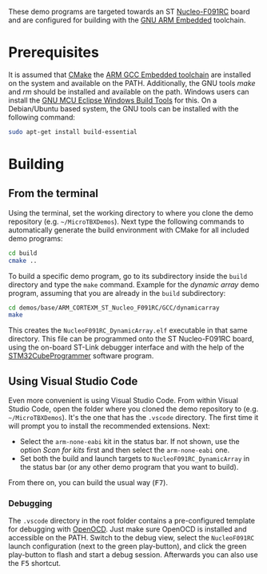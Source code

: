These demo programs are targeted towards an ST [Nucleo-F091RC](https://www.st.com/en/evaluation-tools/nucleo-f091rc.html) board and are configured for building with the [GNU ARM Embedded](https://developer.arm.com/tools-and-software/open-source-software/developer-tools/gnu-toolchain/gnu-rm) toolchain.

# Prerequisites

It is assumed that [CMake](https://cmake.org/) the [ARM GCC Embedded toolchain](https://developer.arm.com/tools-and-software/open-source-software/developer-tools/gnu-toolchain/gnu-rm) are installed on the system and available on the PATH. Additionally, the GNU tools *make* and *rm* should be installed and available on the path. Windows users can install the [GNU MCU Eclipse Windows Build Tools](https://gnu-mcu-eclipse.github.io/windows-build-tools/) for this. On a Debian/Ubuntu based system, the GNU tools can be installed with the following command:

```sh
sudo apt-get install build-essential
```

# Building

## From the terminal

Using the terminal, set the working directory to where you clone the demo repository (e.g. `~/MicroTBXDemos`). Next type the following commands to automatically generate the build environment with CMake for all included demo programs:

```bash
cd build
cmake ..
```

To build a specific demo program, go to its subdirectory inside the `build` directory and type the `make` command. Example for the *dynamic array* demo program, assuming that you are already in the `build` subdirectory:

```bash
cd demos/base/ARM_CORTEXM_ST_Nucleo_F091RC/GCC/dynamicarray
make
```

This creates the `NucleoF091RC_DynamicArray.elf` executable in that same directory. This file can be programmed onto the ST Nucleo-F091RC board, using the on-board ST-Link debugger interface and with the help of the [STM32CubeProgrammer](https://www.st.com/en/development-tools/stm32cubeprog.html) software program.

## Using Visual Studio Code

Even more convenient is using Visual Studio Code. From within Visual  Studio Code, open the folder where you cloned the demo repository to (e.g. `~/MicroTBXDemos`). It's the one that has the `.vscode` directory. The first time it will prompt you to install the recommended extensions. Next:

- Select the `arm-none-eabi` kit in the status bar. If not shown, use the option *Scan for kits* first and then select the `arm-none-eabi` one.
- Set both the build and launch targets to `NucleoF091RC_DynamicArray` in the status bar (or any other demo program that you want to build).

From there on, you can build the usual way (<kbd>F7</kbd>).

### Debugging

The `.vscode` directory in the root folder contains a pre-configured template for debugging with [OpenOCD](https://openocd.org/). Just make sure OpenOCD is installed and accessible on the PATH. Switch to the debug view, select the `NucleoF091RC` launch configuration (next to the green play-button), and click the  green play-button to flash and start a debug session. Afterwards you can also use the <kbd>F5</kbd> shortcut.

